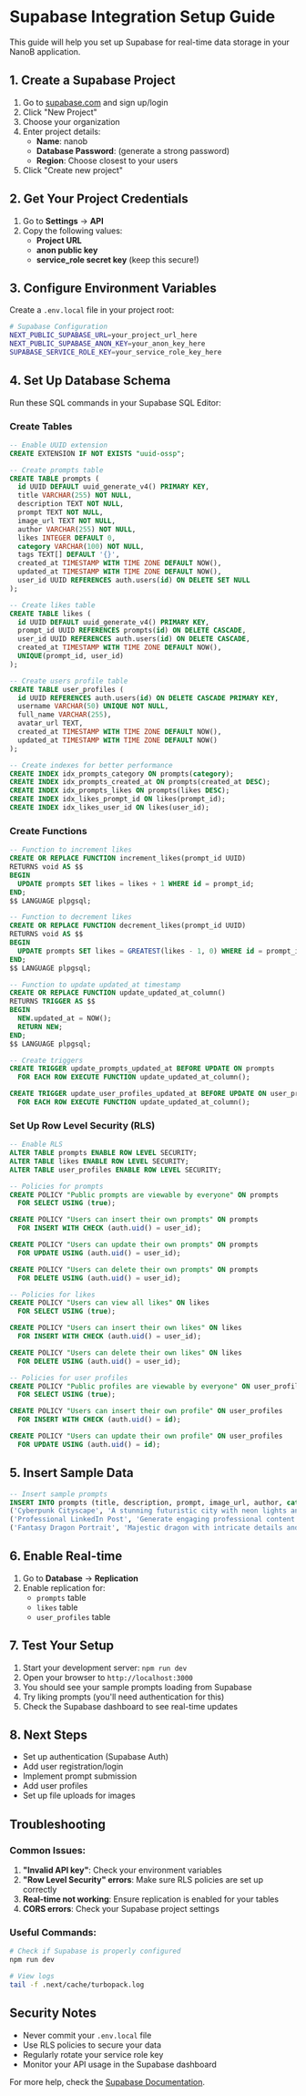 # Supabase Integration Setup Guide

This guide will help you set up Supabase for real-time data storage in your NanoB application.

## 1. Create a Supabase Project

1. Go to [supabase.com](https://supabase.com) and sign up/login
2. Click "New Project"
3. Choose your organization
4. Enter project details:
   - **Name**: nanob
   - **Database Password**: (generate a strong password)
   - **Region**: Choose closest to your users
5. Click "Create new project"

## 2. Get Your Project Credentials

1. Go to **Settings** → **API**
2. Copy the following values:
   - **Project URL**
   - **anon public key**
   - **service_role secret key** (keep this secure!)

## 3. Configure Environment Variables

Create a `.env.local` file in your project root:

```bash
# Supabase Configuration
NEXT_PUBLIC_SUPABASE_URL=your_project_url_here
NEXT_PUBLIC_SUPABASE_ANON_KEY=your_anon_key_here
SUPABASE_SERVICE_ROLE_KEY=your_service_role_key_here
```

## 4. Set Up Database Schema

Run these SQL commands in your Supabase SQL Editor:

### Create Tables

```sql
-- Enable UUID extension
CREATE EXTENSION IF NOT EXISTS "uuid-ossp";

-- Create prompts table
CREATE TABLE prompts (
  id UUID DEFAULT uuid_generate_v4() PRIMARY KEY,
  title VARCHAR(255) NOT NULL,
  description TEXT NOT NULL,
  prompt TEXT NOT NULL,
  image_url TEXT NOT NULL,
  author VARCHAR(255) NOT NULL,
  likes INTEGER DEFAULT 0,
  category VARCHAR(100) NOT NULL,
  tags TEXT[] DEFAULT '{}',
  created_at TIMESTAMP WITH TIME ZONE DEFAULT NOW(),
  updated_at TIMESTAMP WITH TIME ZONE DEFAULT NOW(),
  user_id UUID REFERENCES auth.users(id) ON DELETE SET NULL
);

-- Create likes table
CREATE TABLE likes (
  id UUID DEFAULT uuid_generate_v4() PRIMARY KEY,
  prompt_id UUID REFERENCES prompts(id) ON DELETE CASCADE,
  user_id UUID REFERENCES auth.users(id) ON DELETE CASCADE,
  created_at TIMESTAMP WITH TIME ZONE DEFAULT NOW(),
  UNIQUE(prompt_id, user_id)
);

-- Create users profile table
CREATE TABLE user_profiles (
  id UUID REFERENCES auth.users(id) ON DELETE CASCADE PRIMARY KEY,
  username VARCHAR(50) UNIQUE NOT NULL,
  full_name VARCHAR(255),
  avatar_url TEXT,
  created_at TIMESTAMP WITH TIME ZONE DEFAULT NOW(),
  updated_at TIMESTAMP WITH TIME ZONE DEFAULT NOW()
);

-- Create indexes for better performance
CREATE INDEX idx_prompts_category ON prompts(category);
CREATE INDEX idx_prompts_created_at ON prompts(created_at DESC);
CREATE INDEX idx_prompts_likes ON prompts(likes DESC);
CREATE INDEX idx_likes_prompt_id ON likes(prompt_id);
CREATE INDEX idx_likes_user_id ON likes(user_id);
```

### Create Functions

```sql
-- Function to increment likes
CREATE OR REPLACE FUNCTION increment_likes(prompt_id UUID)
RETURNS void AS $$
BEGIN
  UPDATE prompts SET likes = likes + 1 WHERE id = prompt_id;
END;
$$ LANGUAGE plpgsql;

-- Function to decrement likes
CREATE OR REPLACE FUNCTION decrement_likes(prompt_id UUID)
RETURNS void AS $$
BEGIN
  UPDATE prompts SET likes = GREATEST(likes - 1, 0) WHERE id = prompt_id;
END;
$$ LANGUAGE plpgsql;

-- Function to update updated_at timestamp
CREATE OR REPLACE FUNCTION update_updated_at_column()
RETURNS TRIGGER AS $$
BEGIN
  NEW.updated_at = NOW();
  RETURN NEW;
END;
$$ LANGUAGE plpgsql;

-- Create triggers
CREATE TRIGGER update_prompts_updated_at BEFORE UPDATE ON prompts
  FOR EACH ROW EXECUTE FUNCTION update_updated_at_column();

CREATE TRIGGER update_user_profiles_updated_at BEFORE UPDATE ON user_profiles
  FOR EACH ROW EXECUTE FUNCTION update_updated_at_column();
```

### Set Up Row Level Security (RLS)

```sql
-- Enable RLS
ALTER TABLE prompts ENABLE ROW LEVEL SECURITY;
ALTER TABLE likes ENABLE ROW LEVEL SECURITY;
ALTER TABLE user_profiles ENABLE ROW LEVEL SECURITY;

-- Policies for prompts
CREATE POLICY "Public prompts are viewable by everyone" ON prompts
  FOR SELECT USING (true);

CREATE POLICY "Users can insert their own prompts" ON prompts
  FOR INSERT WITH CHECK (auth.uid() = user_id);

CREATE POLICY "Users can update their own prompts" ON prompts
  FOR UPDATE USING (auth.uid() = user_id);

CREATE POLICY "Users can delete their own prompts" ON prompts
  FOR DELETE USING (auth.uid() = user_id);

-- Policies for likes
CREATE POLICY "Users can view all likes" ON likes
  FOR SELECT USING (true);

CREATE POLICY "Users can insert their own likes" ON likes
  FOR INSERT WITH CHECK (auth.uid() = user_id);

CREATE POLICY "Users can delete their own likes" ON likes
  FOR DELETE USING (auth.uid() = user_id);

-- Policies for user profiles
CREATE POLICY "Public profiles are viewable by everyone" ON user_profiles
  FOR SELECT USING (true);

CREATE POLICY "Users can insert their own profile" ON user_profiles
  FOR INSERT WITH CHECK (auth.uid() = id);

CREATE POLICY "Users can update their own profile" ON user_profiles
  FOR UPDATE USING (auth.uid() = id);
```

## 5. Insert Sample Data

```sql
-- Insert sample prompts
INSERT INTO prompts (title, description, prompt, image_url, author, category, tags) VALUES
('Cyberpunk Cityscape', 'A stunning futuristic city with neon lights and flying cars', 'A cyberpunk cityscape at night, neon lights reflecting on wet streets, flying cars in the sky, tall buildings with holographic advertisements, dark atmosphere with bright colorful accents, highly detailed, 4K resolution', 'https://images.unsplash.com/photo-1518709268805-4e9042af2176?w=500&h=300&fit=crop', 'Alex Chen', 'Art & Design', ARRAY['cyberpunk', 'cityscape', 'futuristic']),
('Professional LinkedIn Post', 'Generate engaging professional content for LinkedIn', 'Write a professional LinkedIn post about [topic] that includes: a compelling hook in the first line, 3-4 key points with actionable insights, relevant industry statistics, a call-to-action, and professional but engaging tone. Keep it under 1500 characters.', 'https://images.unsplash.com/photo-1611224923853-80b023f02d71?w=500&h=300&fit=crop', 'Sarah Johnson', 'Marketing', ARRAY['linkedin', 'professional', 'content']),
('Fantasy Dragon Portrait', 'Majestic dragon with intricate details and magical aura', 'A majestic fantasy dragon portrait, ancient and wise looking, intricate scales with metallic reflections, glowing eyes, magical aura surrounding it, detailed facial features, fantasy art style, high contrast lighting, 8K resolution', 'https://images.unsplash.com/photo-1578662996442-48f60103fc96?w=500&h=300&fit=crop', 'Mike Rodriguez', 'Art & Design', ARRAY['fantasy', 'dragon', 'portrait']);
```

## 6. Enable Real-time

1. Go to **Database** → **Replication**
2. Enable replication for:
   - `prompts` table
   - `likes` table
   - `user_profiles` table

## 7. Test Your Setup

1. Start your development server: `npm run dev`
2. Open your browser to `http://localhost:3000`
3. You should see your sample prompts loading from Supabase
4. Try liking prompts (you'll need authentication for this)
5. Check the Supabase dashboard to see real-time updates

## 8. Next Steps

- Set up authentication (Supabase Auth)
- Add user registration/login
- Implement prompt submission
- Add user profiles
- Set up file uploads for images

## Troubleshooting

### Common Issues:

1. **"Invalid API key"**: Check your environment variables
2. **"Row Level Security" errors**: Make sure RLS policies are set up correctly
3. **Real-time not working**: Ensure replication is enabled for your tables
4. **CORS errors**: Check your Supabase project settings

### Useful Commands:

```bash
# Check if Supabase is properly configured
npm run dev

# View logs
tail -f .next/cache/turbopack.log
```

## Security Notes

- Never commit your `.env.local` file
- Use RLS policies to secure your data
- Regularly rotate your service role key
- Monitor your API usage in the Supabase dashboard

For more help, check the [Supabase Documentation](https://supabase.com/docs).













